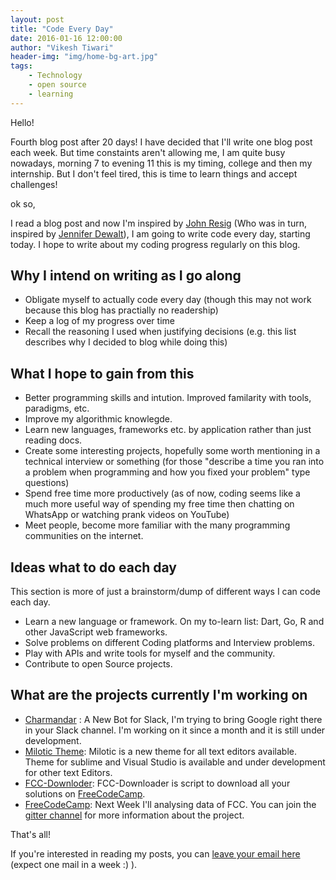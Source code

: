 ```yaml
---
layout: post
title: "Code Every Day"
date: 2016-01-16 12:00:00
author: "Vikesh Tiwari"
header-img: "img/home-bg-art.jpg"
tags:
    - Technology
    - open source
    - learning
---
```


Hello!

Fourth blog post after 20 days! I have decided that I'll write one blog post each week. But time constaints aren't allowing me, I am quite busy nowadays, morning 7 to evening 11 this is my timing, college and then my internship. But I don't feel tired, this is time to learn things and accept challenges!

ok so,  

I read a blog post and now I'm inspired by [John Resig](http://ejohn.org/blog/write-code-every-day/) (Who was in turn, inspired by [Jennifer Dewalt](http://jenniferdewalt.com/)), I am going to write code every day, starting today. I hope to write about my coding progress regularly on this blog.

## Why I intend on writing as I go along

- Obligate myself to actually code every day (though this may not work because this blog has practially no readership)
- Keep a log of my progress over time
- Recall the reasoning I used when justifying decisions (e.g. this list describes why I decided to blog while doing this)


## What I hope to gain from this


- Better programming skills and intution. Improved familarity with tools, paradigms, etc.
- Improve my algorithmic knowlegde.
- Learn new languages, frameworks etc. by application rather than just reading docs.
- Create some interesting projects, hopefully some worth mentioning in a technical interview or something (for those "describe a time you ran into a problem when programming and how you fixed your problem" type questions)
- Spend free time more productively (as of now, coding seems like a much more useful way of spending my free time then chatting on WhatsApp or watching prank videos on YouTube)
- Meet people, become more familiar with the many programming communities on the internet.

## Ideas what to do each day

This section is more of just a brainstorm/dump of different ways I can code each day.

- Learn a new language or framework. On my to-learn list: Dart, Go, R and other JavaScript web frameworks.
- Solve problems on different Coding platforms and Interview problems.
- Play with APIs and write tools for myself and the community.
- Contribute to open Source projects.

## What are the projects currently I'm working on 

- [Charmandar](https://github.com/vicky002/Charmander) : A New Bot for Slack, I'm trying to bring Google right there in your Slack channel. I'm working on it since a month and it is still under development.
- [Milotic Theme](https://github.com/vicky002/Milotic): Milotic is a new theme for all text editors available. Theme for sublime and Visual Studio is available and under development for other text Editors.
- [FCC-Downloder](https://github.com/vicky002/FCC-DL): FCC-Downloader is script to download all your solutions on [FreeCodeCamp](http://freecodecamp.com).
- [FreeCodeCamp](http://freecodecamp.com): Next Week I'll analysing data of FCC. You can join the [gitter channel]() for more information about the project.

That's all!

If you're interested in reading my posts, you can [leave your email here](http://eepurl.com/bIgxHz) (expect one mail in a week :) ). 

